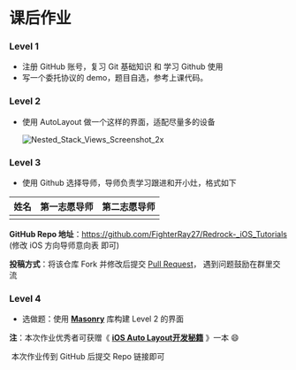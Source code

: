 # 课后作业

### Level 1

* 注册 GitHub 账号，复习 Git 基础知识 和 学习 Github 使用
* 写一个委托协议的 demo，题目自选，参考上课代码。

### Level 2

* 使用 AutoLayout 做一个这样的界面，适配尽量多的设备

  ![Nested_Stack_Views_Screenshot_2x](https://raw.githubusercontent.com/FighterRay27/Redrock-_iOS_Tutorials/master/img/homework.png)

### Level 3

* 使用 Github 选择导师，导师负责学习跟进和开小灶，格式如下

| 姓名   | 第一志愿导师 | 第二志愿导师 |
| ---- | ------ | ------ |
|      |        |        |

**GitHub Repo 地址**：https://github.com/FighterRay27/Redrock-_iOS_Tutorials 
  (修改 iOS 方向导师意向表 即可)

**投稿方式**：将该仓库 Fork 并修改后提交 [Pull Request](https://guides.github.com/introduction/flow/)， 遇到问题鼓励在群里交流

### Level 4

* 选做题：使用 **[Masonry](https://github.com/SnapKit/Masonry)** 库构建 Level 2 的界面





**注**：本次作业优秀者可获赠《 **[iOS Auto Layout开发秘籍](https://book.douban.com/subject/26298489/)** 》一本 😄

​	本次作业传到 GitHub 后提交 Repo 链接即可
